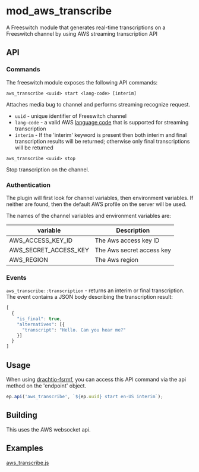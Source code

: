# mod_aws_transcribe

A Freeswitch module that generates real-time transcriptions on a Freeswitch channel by using AWS streaming transcription API

## API

### Commands
The freeswitch module exposes the following API commands:

```
aws_transcribe <uuid> start <lang-code> [interim]
```
Attaches media bug to channel and performs streaming recognize request.
- `uuid` - unique identifier of Freeswitch channel
- `lang-code` - a valid AWS [language code](https://docs.aws.amazon.com/transcribe/latest/dg/what-is-transcribe.html) that is supported for streaming transcription
- `interim` - If the 'interim' keyword is present then both interim and final transcription results will be returned; otherwise only final transcriptions will be returned

```
aws_transcribe <uuid> stop
```
Stop transcription on the channel.

### Authentication
The plugin will first look for channel variables, then environment variables.  If neither are found, then the default AWS profile on the server will be used.

The names of the channel variables and environment variables are:

| variable | Description |
| --- | ----------- |
| AWS_ACCESS_KEY_ID | The Aws access key ID |
| AWS_SECRET_ACCESS_KEY | The Aws secret access key |
| AWS_REGION | The Aws region |


### Events
`aws_transcribe::transcription` - returns an interim or final transcription.  The event contains a JSON body describing the transcription result:
```js
[
  {
    "is_final": true,
    "alternatives": [{
      "transcript": "Hello. Can you hear me?"
    }]
  }
]
```

## Usage
When using [drachtio-fsrmf](https://www.npmjs.com/package/drachtio-fsmrf), you can access this API command via the api method on the 'endpoint' object.
```js
ep.api('aws_transcribe', `${ep.uuid} start en-US interim`);  
```

## Building
This uses the AWS websocket api.

## Examples
[aws_transcribe.js](../../examples/aws_transcribe.js)